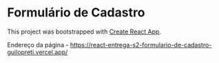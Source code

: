 # Formulário de Cadastro

This project was bootstrapped with [Create React App](https://github.com/facebook/create-react-app).

Endereço da página - https://react-entrega-s2-formulario-de-cadastro-guilopreti.vercel.app/
